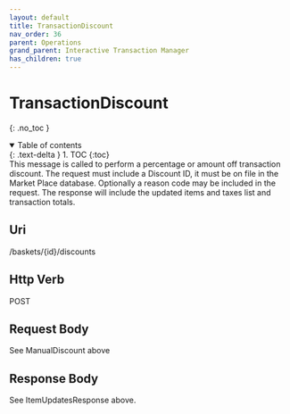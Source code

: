 ```yaml
---
layout: default
title: TransactionDiscount
nav_order: 36
parent: Operations
grand_parent: Interactive Transaction Manager
has_children: true
---
```

# TransactionDiscount 
{: .no_toc }
<details open markdown="block">
  <summary>
    Table of contents
  </summary>
  {: .text-delta }
1. TOC
{:toc}
</details>
This message is called to perform a percentage or amount off transaction
discount. The request must include a Discount ID, it must be on file in
the Market Place database. Optionally a reason code may be included in
the request. The response will include the updated items and taxes list
and transaction totals.

## Uri
/baskets/{id}/discounts

## Http Verb
POST

## Request Body
See ManualDiscount above

## Response Body

See ItemUpdatesResponse above.
